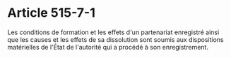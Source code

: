# Article 515-7-1

Les conditions de formation et les effets d'un partenariat enregistré ainsi que les causes et les effets de sa dissolution sont soumis aux dispositions matérielles de l'État de l'autorité qui a procédé à son enregistrement.
